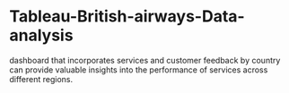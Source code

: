 # Tableau-British-airways-Data-analysis
dashboard that incorporates services and customer feedback by country can provide valuable insights into the performance of services across different regions.
